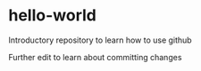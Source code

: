 # hello-world
Introductory repository to learn how to use github

Further edit to learn about committing changes
